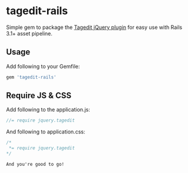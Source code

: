tagedit-rails
=============

Simple gem to package the [Tagedit jQuery plugin](https://github.com/webworka/Tagedit) for easy use with Rails 3.1+ asset pipeline.

## Usage

Add following to your Gemfile:

```ruby
gem 'tagedit-rails'
```

## Require JS & CSS

Add following to the application.js:

```javascript
//= require jquery.tagedit
```

And following to application.css:

```css
/*
 *= require jquery.tagedit
*/

And you're good to go!